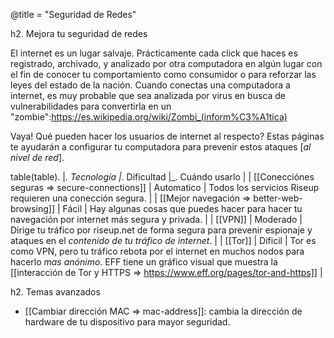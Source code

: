 @title = "Seguridad de Redes"

h2. Mejora tu seguridad de redes

El internet es un lugar salvaje. Prácticamente cada click que haces es registrado, archivado, y analizado por otra computadora en algún lugar con el fin de conocer tu comportamiento como consumidor o para reforzar las leyes del estado de la nación. Cuando conectas una computadora a internet, es muy probable que sea analizada por virus en busca de vulnerabilidades para convertirla en un "zombie":https://es.wikipedia.org/wiki/Zombi_(inform%C3%A1tica)

Vaya! Qué pueden hacer los usuarios de internet al respecto? Estas páginas te ayudarán a configurar tu computadora para prevenir estos ataques [_al nivel de red_].

table(table).
|_. Tecnología |_. Dificultad |_. Cuándo usarlo |
| [[Conecciónes seguras => secure-connections]] | Automatico | Todos los servicios Riseup requieren una conección segura. |
| [[Mejor navegación => better-web-browsing]] | Fácil | Hay algunas cosas que puedes hacer para hacer tu navegación por internet más segura y privada. |
| [[VPN]]                 | Moderado | Dirige tu tráfico por riseup.net de forma segura para prevenir espionaje y ataques en el *contenido de tu tráfico de internet*. |
| [[Tor]]                 | Dificil | Tor es como VPN, pero tu tráfico rebota por el internet en muchos nodos para hacerlo *mas anónimo*. EFF tiene un gráfico visual que muestra la [[interacción de Tor y HTTPS => https://www.eff.org/pages/tor-and-https]] |

h2. Temas avanzados

* [[Cambiar dirección MAC => mac-address]]: cambia la dirección de hardware de tu dispositivo para mayor seguridad.
